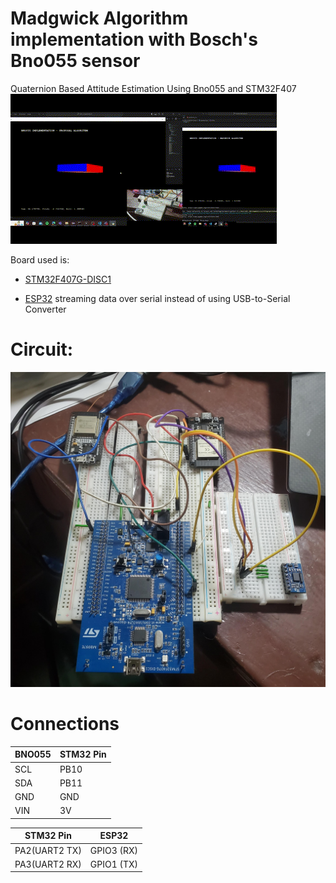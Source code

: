 # Madgwick Algorithm implementation with Bosch's Bno055 sensor
Quaternion Based Attitude Estimation Using Bno055 and STM32F407
![](./img/Proposal.gif)

Board used is:
- [STM32F407G-DISC1](https://www.st.com/en/evaluation-tools/stm32f4discovery.html)

- [ESP32](https://www.espressif.com/sites/default/files/documentation/esp32-wroom-32e_esp32-wroom-32ue_datasheet_en.pdf) streaming data over serial instead of using USB-to-Serial Converter

# Circuit:
![](./img/circuit.jfif)

# Connections

| BNO055            | STM32 Pin   |
|-------------------|-------------|
| SCL               | PB10        |
| SDA               | PB11        |
| GND               | GND         |
| VIN               | 3V          |

| STM32 Pin         | ESP32       |
|-------------------|-------------|
| PA2(UART2 TX)     | GPIO3 (RX)  |
| PA3(UART2 RX)     | GPIO1 (TX)  |

